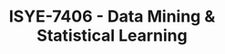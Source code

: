 ---
layout: course
title: ISYE-7406 - Data Mining & Statistical Learning
aliases: 
course_id: ISYE-7406
permalink: /ISYE-7406/
---